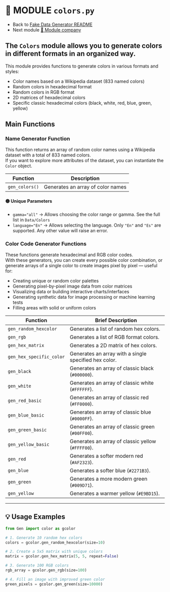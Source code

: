 # 📒 MODULE `colors.py`

- Back to [Fake Data Generator README](../../../../README.md)
- Next module [📒 Module company](company.md)

The `Colors` module allows you to generate colors in different formats in an organized way.  
---
This module provides functions to generate colors in various formats and styles:

- Color names based on a Wikipedia dataset (833 named colors)  
- Random colors in hexadecimal format  
- Random colors in RGB format  
- 2D matrices of hexadecimal colors  
- Specific classic hexadecimal colors (black, white, red, blue, green, yellow)  

## Main Functions

### Name Generator Function
This function returns an array of random color names using a Wikipedia dataset with a total of 833 named colors.  
If you want to explore more attributes of the dataset, you can instantiate the `Color` object.

| Function           | Description                        |
|--------------------|------------------------------------|
| `gen_colors()`     | Generates an array of color names  |

#### 🟡 Unique Parameters
- `gamma="all"`  → Allows choosing the color range or gamma. See the full list in `Data/Colors`
- `language="En"` → Allows selecting the language. Only `"En"` and `"Es"` are supported. Any other value will raise an error.

### Color Code Generator Functions
These functions generate hexadecimal and RGB color codes.  
With these generators, you can create every possible color combination, or generate arrays of a single color to create images pixel by pixel — useful for:

- Creating unique or random color palettes  
- Generating pixel-by-pixel image data from color matrices  
- Visualizing data or building interactive charts/interfaces  
- Generating synthetic data for image processing or machine learning tests  
- Filling areas with solid or uniform colors  

| Function                   | Brief Description                                               |
|---------------------------|------------------------------------------------------------------|
| `gen_random_hexcolor`     | Generates a list of random hex colors.                          |
| `gen_rgb`                 | Generates a list of RGB format colors.                          |
| `gen_hex_matrix`          | Generates a 2D matrix of hex colors.                            |
| `gen_hex_specific_color`  | Generates an array with a single specified hex color.           |
| `gen_black`               | Generates an array of classic black (`#000000`).                |
| `gen_white`               | Generates an array of classic white (`#FFFFFF`).                |
| `gen_red_basic`           | Generates an array of classic red (`#FF0000`).                  |
| `gen_blue_basic`          | Generates an array of classic blue (`#0000FF`).                 |
| `gen_green_basic`         | Generates an array of classic green (`#00FF00`).                |
| `gen_yellow_basic`        | Generates an array of classic yellow (`#FFFF00`).               |
| `gen_red`                 | Generates a softer modern red (`#AF2323`).                      |
| `gen_blue`                | Generates a softer blue (`#2271B3`).                            |
| `gen_green`               | Generates a more modern green (`#009D71`).                      |
| `gen_yellow`              | Generates a warmer yellow (`#E9BD15`).                          |

---

## 💡 Usage Examples

```python
from Gen import color as gcolor 

# 1. Generate 10 random hex colors
colors = gcolor.gen_random_hexcolor(size=10)

# 2. Create a 5x5 matrix with unique colors
matrix = gcolor.gen_hex_matrix(5, 5, repeat=False)

# 3. Generate 100 RGB colors
rgb_array = gcolor.gen_rgb(size=100)

# 4. Fill an image with improved green color
green_pixels = gcolor.gen_green(size=10000)
